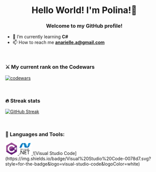 <h1 align="center">Hello World! I'm Polina!👋</h1>
<h3 align="center">Welcome to my GitHub profile!</h3>

-  🌱 I’m currently learning **C#**
-  📫 How to reach me **anarielle.a@gmail.com**

<br><h3 align="left">⚔️ My current rank on the Codewars</h3>

[![codewars](https://www.codewars.com/users/Anarielle/badges/large)](https://www.codewars.com/users/Anarielle)

<br><h3 align="left">🔥 Streak stats</h3>

[![GitHub Streak](https://github-readme-streak-stats.herokuapp.com/?user=Anarielle&theme=dark&hide_border=true)](https://git.io/streak-stats) 

<br><h3 align="left">🔨 Languages and Tools:</h3>

<p align="left"> 
<a href="https://www.w3schools.com/cs/" target="_blank" rel="noreferrer"> <img src="https://raw.githubusercontent.com/devicons/devicon/master/icons/csharp/csharp-original.svg" alt="csharp" width="40" height="40"/> </a> 
<a href="https://dotnet.microsoft.com/" target="_blank" rel="noreferrer"> <img src="https://raw.githubusercontent.com/devicons/devicon/master/icons/dot-net/dot-net-original-wordmark.svg" alt="dotnet" width="40" height="40"/> </a> 
![Visual Studio Code](https://img.shields.io/badge/Visual%20Studio%20Code-0078d7.svg?style=for-the-badge&logo=visual-studio-code&logoColor=white)








